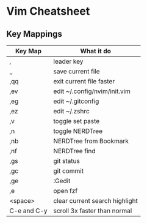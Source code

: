 # Vim Cheatsheet

## Key Mappings

Key Map | What it do 
--------|------------
, | leader key
,, | save current file
,qq | exit current file faster
,ev | edit ~/.config/nvim/init.vim
,eg | edit ~/.gitconfig
,ez | edit ~/.zshrc
,v | toggle set paste
,n | toggle NERDTree
,nb | NERDTree from Bookmark
,nf | NERDTree find
,gs | git status
,gc | git commit
,ge | :Gedit
,e | open fzf
\<space> | clear current search highlight
C-e and C-y | scroll 3x faster than normal

